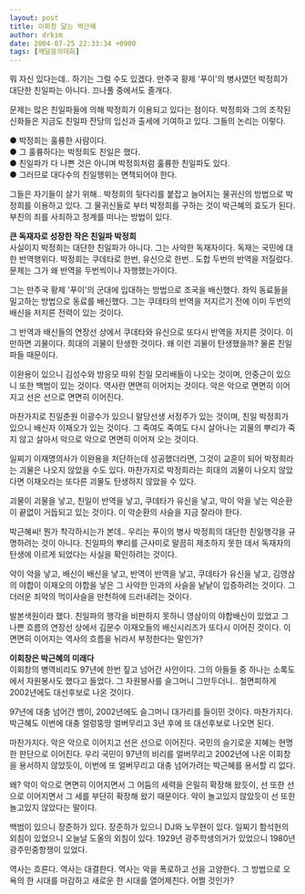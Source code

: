 ```yaml
---
layout: post
title: 이회창 닮는 박근혜
author: drkim
date: 2004-07-25 22:33:34 +0900
tags: [깨달음의대화]
---
```

 뭐 자신 있다는데.. 하기는 그럴 수도 있겠다. 만주국 황제 '푸이'의 병사였던 박정희가 대단한 친일파는 아니다. 끄나풀 중에서도 졸개다. 
  
  
문제는 많은 친일파들에 의해 박정희가 이용되고 있다는 점이다. 박정희와 그의 조작된 신화들은 지금도 친일파 잔당의 입신과 출세에 기여하고 있다. 그들의 논리는 이렇다.    
  
● 박정희는 훌륭한 사람이다.   
● 그 훌륭하다는 박정희도 친일은 했다.   
● 친일파가 다 나쁜 것은 아니며 박정희처럼 훌륭한 친일파도 있다.   
● 그러므로 대다수의 친일행위는 면책되어야 한다. 
  
  
그들은 자기들이 살기 위해.. 박정희의 뒷다리를 붙잡고 늘어지는 물귀신의 방법으로 박정희를 이용하고 있다. 그 물귀신들로 부터 박정희를 구하는 것이 박근혜의 효도가 된다. 부친의 죄를 사죄하고 정계를 떠나는 방법이 있다.    
  
**큰 독재자로 성장한 작은 친일파 박정희**  
사실이지 박정희는 대단한 친일파가 아니다. 그는 사악한 독재자이다. 독재는 국민에 대한 반역행위다. 박정희는 쿠데타로 한번, 유신으로 한번.. 도합 두번의 반역을 저질렀다. 문제는 그가 왜 반역을 두번씩이나 자행했는가이다.    
  
그는 만주국 황제 '푸이'의 군대에 입대하는 방법으로 조국을 배신했다. 좌익 동료들을 밀고하는 방법으로 동료를 배신했다. 그는 쿠데타의 반역을 저지르기 전에 이미 두번의 배신을 저지른 전력이 있는 것이다.    
  
그 반역과 배신들의 연장선 상에서 쿠데타와 유신으로 또다시 반역을 저지른 것이다. 이만하면 괴물이다. 희대의 괴물이 탄생한 것이다. 왜 이런 괴물이 탄생했을까? 물론 친일파들 때문이다.    
  
이완용이 있으니 김성수와 방응모 따위 친일 모리배들이 나오는 것이며, 안중근이 있으니 또한 백범이 있는 것이다. 역사란 면면히 이어지는 것이다. 악은 악으로 면면히 이어지고 선은 선으로 면면히 이어진다.    
  
마찬가지로 친일춘원 이광수가 있으니 말당선생 서정주가 있는 것이며, 친일 박정희가 있으니 배신자 이재오가 있는 것이다. 그 죽여도 죽여도 다시 살아나는 괴물의 뿌리가 죽지 않고 살아서 악으로 악으로 면면히 이어져 오는 것이다.    
  
일찌기 이재명의사가 이완용을 처단하는데 성공했더라면, 그것이 교훈이 되어 박정희라는 괴물은 나오지 않았을 수도 있다. 마찬가지로 박정희라는 희대의 괴물이 나오지 않았다면 이재오라는 또다른 괴물도 탄생하지 않았을 수 있다.    
  
괴물이 괴물을 낳고, 친일이 반역을 낳고, 쿠데타가 유신을 낳고, 악이 악을 낳는 악순환이 끝없이 거듭되고 있는 것이다. 이 악순환의 사슬을 지금 잘라야 한다.    
  
박근혜씨! 뭔가 착각하시는가 본데.. 우리는 푸이의 병사 박정희의 대단한 친일행각을 규명하려는 것이 아니다. 친일파의 뿌리를 근사미로 말끔히 제초하지 못한 데서 독재자의 탄생에 이르게 되었다는 사실을 확인하려는 것이다.    
  
악이 악을 낳고, 배신이 배신을 낳고, 반역이 반역을 낳고, 쿠데타가 유신을 낳고, 김영삼의 야합이 이재오의 야합을 낳은 그 사악한 인과의 사슬을 낱낱이 입증하려는 것이다. 그 더러운 죄악의 먹이사슬을 만천하에 드러내려는 것이다.    
  
발본색원이라 했다. 친일파의 행각을 비판하지 못하니 영삼이의 야합배신이 있었고 그 나쁜 흐름의 연장선 상에서 김문수 이재오들의 배신시리즈가 또다시 이어진 것이다. 이 면면히 이어지는 역사의 흐름을 뉘라서 부정한다는 말인가?    
  
**이회창은 박근혜의 미래다**  
이회창의 병역비리도 97년에 한번 짚고 넘어간 사안이다. 그의 아들들 중 하나는 소록도에서 자원봉사도 했다고 들었다. 그 자원봉사를 슬그머니 그만두더니.. 철면피하게 2002년에도 대선후보로 나온 것이다.    
  
97년에 대충 넘어간 뱀이, 2002년에도 슬그머니 대가리를 들이민 것이다. 마찬가지다. 박근혜도 이번에 대충 얼렁뚱땅 얼버무리고 3년 후에 또 대선후보로 나오면 된다.    
  
마찬가지다. 악은 악으로 이어지고 선은 선으로 이어진다. 국민의 슬기로운 지혜는 현명한 판단으로 이어진다. 우리 국민이 97년의 비리를 얼버무리고 2002년에 나온 이회창을 용서하지 않았듯이, 이번에 또 얼버무리고 대충 넘어가려는 박근혜를 용서할 리 없다.    
  
왜? 악이 악으로 면면히 이어지면서 그 어둠의 세력을 은밀히 확장해 왔듯이, 선 또한 선으로 이어지면서 그 세를 부단히 확장해 왔기 때문이다. 악이 놀고있지 않았듯이 선 또한 놀고있지 않았다는 말이다.    
  
백범이 있으니 장준하가 있다. 장준하가 있으니 DJ와 노무현이 있다. 일찌기 함석헌의 외침이 있었으니 오늘날 도올의 외침이 있다. 1929년 광주학생의거가 있었으니 1980년 광주민중항쟁이 있었다.    
  
역사는 흐른다. 역사는 대결한다. 역사는 악을 폭로하고 선을 고양한다. 그 방법으로 오욕의 한 시대를 마감하고 새로운 한 시대를 열어제친다. 어쩔 것인가?